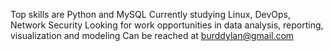 Top skills are Python and MySQL
Currently studying Linux, DevOps, Network Security
Looking for work opportunities in data analysis, reporting, visualization and modeling
Can be reached at burddylan@gmail.com

<!---
bigarnold/bigarnold is a ✨ special ✨ repository because its `README.md` (this file) appears on your GitHub profile.
You can click the Preview link to take a look at your changes.
--->
